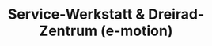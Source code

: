 ---
title: "Service-Werkstatt & Dreirad-Zentrum (e-motion)"
url: /esslingen/service-werkstatt-und-dreirad-zentrum-e-motion/
shop: Fahrrad
---